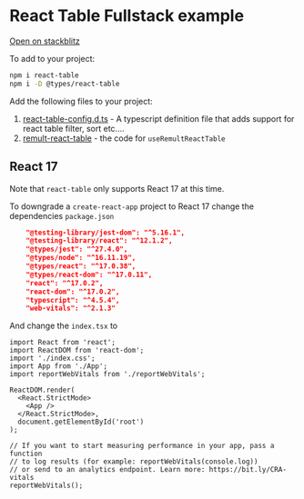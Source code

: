 # React Table Fullstack example

[Open on stackblitz](https://stackblitz.com/edit/node-lpxjwv?file=src/App.tsx)


To add to your project:
```sh
npm i react-table
npm i -D @types/react-table 
```

Add the following files to your project:
1. [react-table-config.d.ts](https://github.com/remult/react-table-fullstack-example/blob/master/src/react-table-utils/react-table-config.d.ts) - A typescript definition file that adds support for react table filter, sort etc....
2. [remult-react-table](https://github.com/remult/react-table-fullstack-example/blob/master/src/react-table-utils/remult-react-table.ts) - the code for `useRemultReactTable`


## React 17
Note that `react-table` only supports React 17 at this time.

To downgrade a `create-react-app` project to React 17 change the dependencies `package.json`
```json
    "@testing-library/jest-dom": "^5.16.1",
    "@testing-library/react": "^12.1.2",
    "@types/jest": "^27.4.0",
    "@types/node": "^16.11.19",
    "@types/react": "^17.0.38",
    "@types/react-dom": "^17.0.11",
    "react": "^17.0.2",
    "react-dom": "^17.0.2",
    "typescript": "^4.5.4",
    "web-vitals": "^2.1.3"
```

And change the `index.tsx` to 
```tsx
import React from 'react';
import ReactDOM from 'react-dom';
import './index.css';
import App from './App';
import reportWebVitals from './reportWebVitals';

ReactDOM.render(
  <React.StrictMode>
    <App />
  </React.StrictMode>,
  document.getElementById('root')
);

// If you want to start measuring performance in your app, pass a function
// to log results (for example: reportWebVitals(console.log))
// or send to an analytics endpoint. Learn more: https://bit.ly/CRA-vitals
reportWebVitals();

```